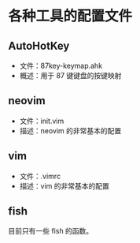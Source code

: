 # 各种工具的配置文件

## AutoHotKey

* 文件：87key-keymap.ahk
* 概述：用于 87 键键盘的按键映射

## neovim

* 文件：init.vim
* 描述：neovim 的非常基本的配置

## vim

* 文件：.vimrc
* 描述：vim 的非常基本的配置

## fish

目前只有一些 fish 的函数。

